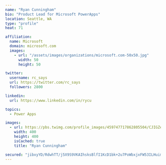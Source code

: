 ```yaml
---
name: "Ryan Cunningham"
bio: "Product Lead for Microsoft PowerApps"
location: Seattle, WA
type: "profile"
heat: 71

affiliation:
  name: Microsoft
  domain: microsoft.com
  images:
    - url: "/assets/images/organizations/microsoft.com-50x50.jpg"
      width: 50
      height: 50

twitter:
  username: rc_says
  url: https://twitter.com/rc_says
  followers: 2800

linkedin:
  url: https://www.linkedin.com/in/rycu

topics:
  - Power Apps

images:
  - url: https://pbs.twimg.com/profile_images/459747717862805504/CJIGZejd_400x400.png
    width: 400
    height: 400
    isCached: true
    title: "Ryan Cunningham"

secured: "jibxyYD/RdwhTT/j5X9S9VKAIhsksBlfI1KcD1bk+2u7PoWbxjxFW53ILHuimWsS1/ze0b4GSdgD1lssYsK2ZCcrWVcCFZ4JvqobK8uM2joD2ip0jQoU1/va3wQXFns+jHuYH4swn7xzRFmRCIvvRcmCyEvsAoKoI/rG1VvC6xc/qG2z+G9OzuUS8Ordp3XyE/hKHO3DZZyp1/rrjOLBOKqBm91DRCXpDNqbaSV4/I947kRDBdn0ZHGIveoJMlJ63EE3NxzRyhZhz6RreH8h9QpvBJ7s+WyT8Ns9KFgDo54iL7iVvB5i4j3pWuEI+a4ma2Z8IADr07aAiak7+UC4iU/6gtYjam4WvK8XJIpjB0jLC+aWungAi3pWgafmwfuV5IWkJkOZCzF2z8Zb9FLYU81b4tCipQjXNuoE3Rz3C+Q=;VYa5ciunrbm6vpSKWPyn4Q=="
---
```


